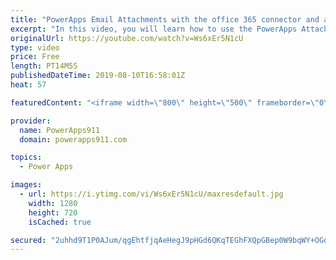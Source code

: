```yaml
---
title: "PowerApps Email Attachments with the office 365 connector and attachment control"
excerpt: "In this video, you will learn how to use the PowerApps Attachment Control to send email attachments. We use the attachment control so the user can attach both files and images.  For PowerApps training or consulting check out https://www.PowerApps911.com"
originalUrl: https://youtube.com/watch?v=Ws6xEr5N1cU
type: video
price: Free
length: PT14M5S
publishedDateTime: 2019-08-10T16:58:01Z
heat: 57

featuredContent: "<iframe width=\"800\" height=\"500\" frameborder=\"0\" src=\"https://www.youtube.com/embed/Ws6xEr5N1cU\" allow=\"accelerometer; autoplay; encrypted-media; gyroscope; picture-in-picture\" allowfullscreen></iframe>"

provider:
  name: PowerApps911
  domain: powerapps911.com

topics:
  - Power Apps

images:
  - url: https://i.ytimg.com/vi/Ws6xEr5N1cU/maxresdefault.jpg
    width: 1280
    height: 720
    isCached: true

secured: "2uhhd9T1P0AJum/qgEhtfjqAeHegJ9pHGd6QKqTEGhFXQpGBep0W9bqWY+OGqNifpITUXUW9LkGL2EumEyUdmW5HbzN1v6Bixyux+NR7T7lvFkk9wczyturZQI1R7mSADsZnJBxM/aoL3FuVxZIwpbZzWe6P3ZfqgSec4B3kpaEAP+q2upkLg6ZX1kxW3Yi3rQHlokn40HlGZmQotRisanYDroACqJZ9GJpBjqiQpFolANIjS+m5QK3n/ShF0o98l/TmpA+SQnqlmRe8xyJcC58VXcQ6c+jSnYb/fZjKDAjhXXQs0SlsEkRh4JeN8r74R2EBCbKtN8rELKOVtIeg26UnACL3FwJEY9X20l7s14KivD4BJ6TdbxlfiFUOYDcYUNoCjlZw2fYCGoRLCZyq9UnET4oKl98928IVA9ijRFs=;bkdPr05janyghvmQkxM0FQ=="
---
```


